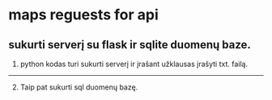 # maps reguests for api
## sukurti serverį su flask ir sqlite duomenų baze.

1. python kodas turi sukurti serverį ir įrašant užklausas įrašyti txt. failą.

*********
2. Taip pat sukurti sql duomenų bazę.
